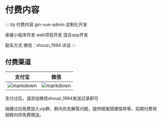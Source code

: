 # 付费内容

::: tip 付费内容
gin-vue-admin 定制化开发

承接小程序开发 web项目开发 混合app开发

联系方式 微信：shouzi_1994 详谈
:::

## 付费渠道
|  支付宝   | 微信  |
|  :---:  | :---: |
| ![markdown](http://qmplusimg.henrongyi.top/zfb.png "支付宝") |  ![markdown](http://qmplusimg.henrongyi.top/wxzf.png "微信") |

支付过后，请添加微信shouzi_1994发送记录即可

捐赠过后免费加入vip群，群内优先解答问题，提供框架搭建指导等，后期付费视频群内将免费赠送。